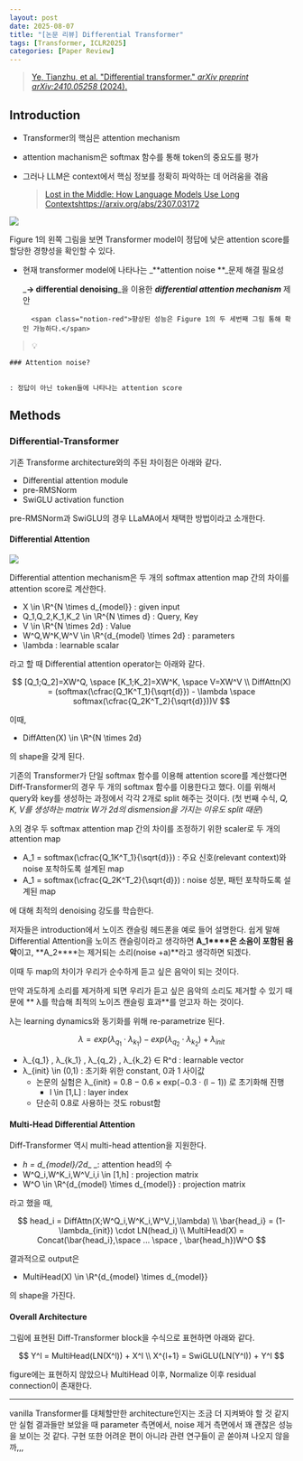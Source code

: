 ```yaml
---
layout: post
date: 2025-08-07
title: "[논문 리뷰] Differential Transformer"
tags: [Transformer, ICLR2025]
categories: [Paper Review]
---
```


> [Ye, Tianzhu, et al. "Differential transformer." ](https://arxiv.org/abs/2410.05258)[_arXiv preprint arXiv:2410.05258_](https://arxiv.org/abs/2410.05258)[ (2024).](https://arxiv.org/abs/2410.05258)



## Introduction

- Transformer의 핵심은 attention mechanism
- attention machanism은 softmax 함수를 통해 token의 중요도를 평가
- 그러나 LLM은 context에서 핵심 정보를 정확히 파악하는 데 어려움을 겪음

	> [Lost in the Middle: How Language Models Use Long Contextshttps://arxiv.org/abs/2307.03172](https://arxiv.org/abs/2307.03172)


![](https://prod-files-secure.s3.us-west-2.amazonaws.com/542b861c-36a8-4051-84e5-8804b6728dba/9083ea56-691a-4752-ae26-47f403431ac8/image.png?X-Amz-Algorithm=AWS4-HMAC-SHA256&X-Amz-Content-Sha256=UNSIGNED-PAYLOAD&X-Amz-Credential=ASIAZI2LB466QSRI7SV6%2F20250911%2Fus-west-2%2Fs3%2Faws4_request&X-Amz-Date=20250911T131622Z&X-Amz-Expires=3600&X-Amz-Security-Token=IQoJb3JpZ2luX2VjEJz%2F%2F%2F%2F%2F%2F%2F%2F%2F%2FwEaCXVzLXdlc3QtMiJGMEQCIGA3lcnIPU9ASSrw5qRpK3yz45OJe28Uklaofb7CRrhQAiAf3elSDh5H183z%2F%2FjJkxqxPVuPDHsbkv%2BaiEeuUZBI1Sr%2FAwgVEAAaDDYzNzQyMzE4MzgwNSIMhQTYYnpEp9NXPfTfKtwD9rbhd%2B3pZA97SrnhYrNMsjWEYgpREV7nn5%2B4PjvUdIgUyGdpc5Q%2Bb7SoinkW3TLJ9RoePAfHPX2SOcWsDqRe5AEpxrH%2BnA5jzoS6QqG06XPHKkMI4hoWqpb90r9BXLBFcKFq3ct9QZ1lJdoKsvrGN7rIZKvlQVstVMeUpfAX36B6wE8OVZ%2BMUe9r3pKtmBnVpxs2Q7wNNDJijtWzuGUTGfGT9L%2FsEPBIscui938kUTu%2Fz7KT%2BVy9AqqCdFe4qQi3mATJCNOJpNsetiuUzcrx8wPV4LKgTJqOCeZ7Xn24%2B7XMt88Y1iHTCAk4eiTUbhvEv%2FHf0ZIWZXjg1VpSeEME8TUjkumUy4ycQ8TVxD7%2Fz6OY3jNtd8%2B7%2BWSuZCJOojjVLj1zwHdOR9RAjPno2RlpvRWf2%2BhYbS8WPXeH6D14YrRIOhtGy2wkj%2Fy542iewPXuX4oq7hHeB0ms7QrQlJ2Nyn%2Fup91DO2Pd2FvMea3cna2qbk4Pdsg4FMg8rto0IKYkSSTDlUBfUwHQuzLpFgHfR52n%2FXFhL32bzENzudSVV08l5PTC6G8O5kf2sfXxVJzBAuLbWjoY8Bdj0pXgiwKx3mSkoaR2lw8N5DZx7qn7nEI0oM2OjK3auhC7g%2FYw9%2FiKxgY6pgHxWSCiG%2FShmvJnMkXlooAw1pjXqVX%2Bx9EnJSWhMzhpKNzlX1iJkfnjVl0UAGMyESej%2Fyz4Iv9SW0E0FnsL%2BCHWTx3AeMWfIe8%2BAgd9wjMPOXwDwPaEQ7ClZv0GRen2kj3LHPtDXeubMGeoPzsc4C3g5GxfpruAOL7nroa8bQVqe5b%2FjI%2FnHjj%2BumEadKsj83uT4VKCa%2FCafuFdDrljuZch0WIOikxJ&X-Amz-Signature=528f5b008db7df41f99565a9ce8485217c6cda8628990ad54221c37509030112&X-Amz-SignedHeaders=host&x-amz-checksum-mode=ENABLED&x-id=GetObject)


Figure 1의 왼쪽 그림을 보면 Transformer model이 정답에 낮은 attention score를 할당한 경향성을 확인할 수 있다.

- 현재 transformer model에 나타나는 _**attention noise **_문제 해결 필요성

	_**→ differential denoising**_을 이용한 _**differential attention mechanism**_ 제안


		<span class="notion-red">향상된 성능은 Figure 1의 두 세번째 그림 통해 확인 가능하다.</span>


> 💡 


	### Attention noise?


	: 정답이 아닌 token들에 나타나는 attention score



## Methods



### Differential-Transformer


기존 Transforme architecture와의 주된 차이점은 아래와 같다.

- Differential attention module
- pre-RMSNorm
- SwiGLU activation function

pre-RMSNorm과 SwiGLU의 경우 LLaMA에서 채택한 방법이라고 소개한다.



#### Differential Attention


![](https://prod-files-secure.s3.us-west-2.amazonaws.com/542b861c-36a8-4051-84e5-8804b6728dba/116d70b2-1963-4810-9167-f4c7d8a06e8f/image.png?X-Amz-Algorithm=AWS4-HMAC-SHA256&X-Amz-Content-Sha256=UNSIGNED-PAYLOAD&X-Amz-Credential=ASIAZI2LB466QSRI7SV6%2F20250911%2Fus-west-2%2Fs3%2Faws4_request&X-Amz-Date=20250911T131622Z&X-Amz-Expires=3600&X-Amz-Security-Token=IQoJb3JpZ2luX2VjEJz%2F%2F%2F%2F%2F%2F%2F%2F%2F%2FwEaCXVzLXdlc3QtMiJGMEQCIGA3lcnIPU9ASSrw5qRpK3yz45OJe28Uklaofb7CRrhQAiAf3elSDh5H183z%2F%2FjJkxqxPVuPDHsbkv%2BaiEeuUZBI1Sr%2FAwgVEAAaDDYzNzQyMzE4MzgwNSIMhQTYYnpEp9NXPfTfKtwD9rbhd%2B3pZA97SrnhYrNMsjWEYgpREV7nn5%2B4PjvUdIgUyGdpc5Q%2Bb7SoinkW3TLJ9RoePAfHPX2SOcWsDqRe5AEpxrH%2BnA5jzoS6QqG06XPHKkMI4hoWqpb90r9BXLBFcKFq3ct9QZ1lJdoKsvrGN7rIZKvlQVstVMeUpfAX36B6wE8OVZ%2BMUe9r3pKtmBnVpxs2Q7wNNDJijtWzuGUTGfGT9L%2FsEPBIscui938kUTu%2Fz7KT%2BVy9AqqCdFe4qQi3mATJCNOJpNsetiuUzcrx8wPV4LKgTJqOCeZ7Xn24%2B7XMt88Y1iHTCAk4eiTUbhvEv%2FHf0ZIWZXjg1VpSeEME8TUjkumUy4ycQ8TVxD7%2Fz6OY3jNtd8%2B7%2BWSuZCJOojjVLj1zwHdOR9RAjPno2RlpvRWf2%2BhYbS8WPXeH6D14YrRIOhtGy2wkj%2Fy542iewPXuX4oq7hHeB0ms7QrQlJ2Nyn%2Fup91DO2Pd2FvMea3cna2qbk4Pdsg4FMg8rto0IKYkSSTDlUBfUwHQuzLpFgHfR52n%2FXFhL32bzENzudSVV08l5PTC6G8O5kf2sfXxVJzBAuLbWjoY8Bdj0pXgiwKx3mSkoaR2lw8N5DZx7qn7nEI0oM2OjK3auhC7g%2FYw9%2FiKxgY6pgHxWSCiG%2FShmvJnMkXlooAw1pjXqVX%2Bx9EnJSWhMzhpKNzlX1iJkfnjVl0UAGMyESej%2Fyz4Iv9SW0E0FnsL%2BCHWTx3AeMWfIe8%2BAgd9wjMPOXwDwPaEQ7ClZv0GRen2kj3LHPtDXeubMGeoPzsc4C3g5GxfpruAOL7nroa8bQVqe5b%2FjI%2FnHjj%2BumEadKsj83uT4VKCa%2FCafuFdDrljuZch0WIOikxJ&X-Amz-Signature=c7a0029e4a96548f23170b36bed5b681d6dfdfb4ff93e6e56695ea2142bc44a4&X-Amz-SignedHeaders=host&x-amz-checksum-mode=ENABLED&x-id=GetObject)


Differential attention mechanism은 두 개의 softmax attention map 간의 차이를 attention score로 계산한다.

- X \in \R^{N \times d\_{model}} : given input
- Q\_1,Q\_2,K\_1,K\_2 \in \R^{N \times d} : Query, Key
- V \in \R^{N \times 2d} : Value
- W^Q,W^K,W^V \in \R^{d\_{model} \times 2d} : parameters
- \lambda : learnable scalar

라고 할 때 Differential attention operator는 아래와 같다.


$$
[Q_1;Q_2]=XW^Q, \space [K_1;K_2]=XW^K, \space V=XW^V \\
DiffAttn(X) = (softmax(\cfrac{Q_1K^T_1}{\sqrt{d}}) - \lambda \space softmax(\cfrac{Q_2K^T_2}{\sqrt{d}}))V
$$


이때,

- DiffAtten(X) \in \R^{N \times 2d}

의 shape을 갖게 된다.


기존의 Transformer가 단일 softmax 함수를 이용해 attention score를 계산했다면 Diff-Transformer의 경우 두 개의 softmax 함수를 이용한다고 했다. 이를 위해서 query와 key를 생성하는 과정에서 각각 2개로 split 해주는 것이다. <span class="notion-red">(첫 번째 수식, </span><span class="notion-red">_Q, K, V를 생성하는 matrix W가 2d의 dismension을 가지는 이유도 split 때문_</span><span class="notion-red">)</span>


 λ의 경우 두 softmax attention map 간의 차이를 조정하기 위한 scaler로 두 개의 attention map

- A\_1 = softmax(\cfrac{Q\_1K^T\_1}{\sqrt{d}}) : 주요 신호(relevant context)와 noise 포착하도록 설계된 map
- A\_1 = softmax(\cfrac{Q\_2K^T\_2}{\sqrt{d}}) : noise 성분, 패턴 포착하도록 설계된 map 

에 대해 최적의 denoising 강도를 학습한다.


저자들은 introduction에서 노이즈 캔슬링 헤드폰을 예로 들어 설명한다. 쉽게 말해 Differential Attention을 노이즈 캔슬링이라고 생각하면 **A\_1****은 소음이 포함된 음악**이고, **A\_2****는 제거되는 소리(noise +a)**라고 생각하면 되겠다. 


이때 두 map의 차이가 우리가 순수하게 듣고 싶은 음악이 되는 것이다. 


만약 과도하게 소리를 제거하게 되면 우리가 듣고 싶은 음악의 소리도 제거할 수 있기 때문에 ** λ를 학습해 최적의 노이즈 캔슬링 효과**를 얻고자 하는 것이다.


λ는 learning dynamics와 동기화를 위해 re-parametrize 된다.


$$
\lambda = exp(\lambda_{q_1} \cdot \lambda_{k_1}) - exp(\lambda_{q_2} \cdot \lambda_{k_2}) + \lambda_{init}
$$

- λ\_{q\_1} , λ\_{k\_1} , λ\_{q\_2} , λ\_{k\_2} ∈ R^d : learnable vector
- λ\_{init} \in (0,1) : 초기화 위한 constant, 0과 1 사이값
	- 논문의 실험은 λ\_{init} = 0.8 − 0.6 × exp(−0.3 · (l − 1)) 로 초기화해 진행
		- l \in [1,L] : layer index
	- 단순히 0.8로 사용하는 것도 robust함


#### **Multi-Head Differential Attention**


Diff-Transformer 역시 multi-head attention을 지원한다.

- _h = d\_{model}/2d__ _: attention head의 수
- W^Q\_i,W^K\_i,W^V\_i,i \in [1,h] : projection matrix
- W^O \in \R^{d\_{model} \times d\_{model}} : projection matrix

라고 했을 때,


$$
head_i = DiffAttn(X;W^Q_i,W^K_i,W^V_i,\lambda) \\
\bar{head_i} = (1-\lambda_{init}) \cdot LN(head_i) \\
MultiHead(X) = Concat(\bar{head_i},\space ... \space , \bar{head_h})W^O
$$


결과적으로 output은

- MultiHead(X) \in \R^{d\_{model} \times d\_{model}}

의 shape을 가진다.



#### Overall Architecture


그림에 표현된 Diff-Transformer block을 수식으로 표현하면 아래와 같다.


$$
Y^l = MultiHead(LN(X^l)) + X^l \\
X^{l+1} = SwiGLU(LN(Y^l)) + Y^l
$$


figure에는 표현하지 않았으나 MultiHead 이후, Normalize 이후 residual connection이 존재한다.


---


vanilla Transformer를 대체할만한 architecture인지는 조금 더 지켜봐야 할 것 같지만 실험 결과들만 보았을 때 parameter 측면에서, noise 제거 측면에서 꽤 괜찮은 성능을 보이는 것 같다. 구현 또한 어려운 편이 아니라 관련 연구들이 곧 쏟아져 나오지 않을까,,,

